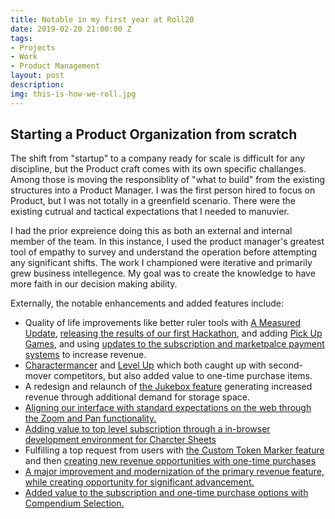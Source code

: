 ```yaml
---
title: Notable in my first year at Roll20
date: 2019-02-20 21:00:00 Z
tags:
- Projects
- Work
- Product Management
layout: post
description: 
img: this-is-how-we-roll.jpg
---
```


## Starting a Product Organization from scratch

The shift from "startup" to a company ready for scale is difficult for any discipline, but the Product craft comes with its own specific challanges. Among those is moving the responsiblity of "what to build" from the existing structures into a Product Manager. I was the first person hired to focus on Product, but I was not totally in a greenfield scenario. There were the existing cutrual and tactical expectations that I needed to manuvier.

I had the prior expreience doing this as both an external and internal member of the team. In this instance, I used the product manager's greatest tool of empathy to survey and understand the operation before attempting any significant shifts. The work I championed were iterative and primarily grew business intellegence. My goal was to create the knowledge to have more faith in our decision making ability.

Externally, the notable enhancements and added features include:

<ul>
    <li>Quality of life improvements like better ruler tools with <a href="https://blog.roll20.net/post/176992936800/a-measured-update-live">A Measured Update</a>, <a href="https://blog.roll20.net/post/178925695335/roll20-hacktoberfest-2018">releasing the results of our first Hackathon</a>, and adding <a href="https://blog.roll20.net/post/179831751355/pick-up-games-on-roll20-find-a-group-fast">Pick Up Games</a>, and using <a href="https://blog.roll20.net/post/188837648655/payment-system-update">updates to the subscription and marketpalce payment systems</a> to increase revenue.</li>
    <li><a href="https://blog.roll20.net/post/174605836435/meet-the-charactermancer-roll20s-new">Charactermancer</a> and <a href="https://blog.roll20.net/post/181846550085/charactermancer-levels-up-go-beyond-level-1">Level Up</a> which both caught up with second-mover competitors, but also added value to one-time purchase items.
    <li>A redesign and relaunch of <a href="https://web.archive.org/web/20210320053357/https://blog.roll20.net/posts/shiny-new-bring-your-own-beat-features-are-here/">the Jukebox feature</a> generating increased revenue through additional demand for storage space.</li>
    <li><a href="https://blog.roll20.net/post/188837771010/zoom-zoom-zoom">Aligning our interface with standard expectations on the web through the Zoom and Pan functionality.</a></li>
    <li><a href="https://blog.roll20.net/posts/new-pro-feature-custom-sheet-sandbox/">Adding value to top level subscription through a in-browser development environment for Charcter Sheets</a></li>
    <li>Fulfilling a top request from users with <a href="http://web.archive.org/web/20210320042843/https://blog.roll20.net/posts/custom-token-markers-here-we-come/">the Custom Token Marker feature</a> and then <a href="http://web.archive.org/web/20210320043222/https://blog.roll20.net/posts/custom-token-marker-sets-now-available-for/">creating new revenue opportunities with one-time purchases</a></li>
    <li><a href="https://blog.roll20.net/posts/retiring-legacy-dynamic-lighting-what-you-need-to-know/">A major improvement and modernization of the primary revenue feature, while creating opportunity for significant advancement.</a></li>
    <li><a href="https://blog.roll20.net/posts/compendium-selection-now-on-roll20/">Added value to the subscription and one-time purchase options with Compendium Selection.</a></li>
</ul>